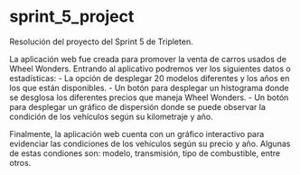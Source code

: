 # sprint_5_project
Resolución del proyecto del Sprint 5 de Tripleten.

La aplicación web fue creada para promover la venta de carros usados de Wheel Wonders. Entrando al aplicativo podremos ver los siguientes datos o estadísticas: 
    - La opción de desplegar 20 modelos diferentes y los años en los que están disponibles. 
    - Un botón para desplegar un histograma donde se desglosa los diferentes precios que maneja Wheel Wonders.
    - Un botón para desplegar un gráfico de dispersión donde se puede observar la condición de los vehículos según su kilometraje y año.

Finalmente, la aplicación web cuenta con un gráfico interactivo para evidenciar las condiciones de los vehículos según su precio y año. Algunas de estas condiones son: modelo, transmisión, tipo de combustible, entre otros. 